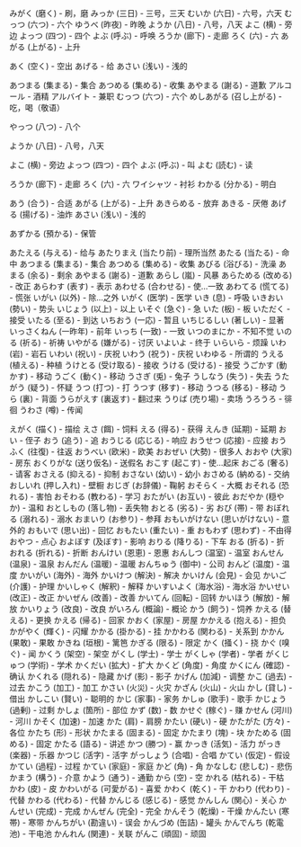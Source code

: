 
みがく (磨く) - 刷，磨
みっか (三日) - 三号，三天
むいか (六日) - 六号，六天
むっつ (六つ) - 六个
ゆうべ (昨夜) - 昨晚
ようか (八日) - 八号，八天
よこ (横) - 旁边
よっつ (四つ) - 四个
よぶ (呼ぶ) - 呼唤
ろうか (廊下) - 走廊
ろく (六) - 六
あがる (上がる) - 上升

あく (空く) - 空出
あげる - 给
あさい (浅い) - 浅的

あつまる (集まる) - 集合
あつめる (集める) - 收集
あやまる (謝る) - 道歉
アルコール - 酒精
アルバイト - 兼职
むっつ (六つ) - 六个
めしあがる (召し上がる) - 吃，喝（敬语）

やっつ (八つ) - 八个

ようか (八日) - 八号，八天

よこ (横) - 旁边
よっつ (四つ) - 四个
よぶ (呼ぶ) - 叫
よむ (読む) - 读

ろうか (廊下) - 走廊
ろく (六) - 六
ワイシャツ - 衬衫
わかる (分かる) - 明白

あう (合う) - 合适
あがる (上がる) - 上升
あきらめる - 放弃
あきる - 厌倦
あげる (揚げる) - 油炸
あさい (浅い) - 浅的

あずかる (預かる) - 保管

あたえる (与える) - 给与
あたりまえ (当たり前) - 理所当然
あたる (当たる) - 命中
あつまる (集まる) - 集合
あつめる (集める) - 收集
あびる (浴びる) - 洗澡
あまる (余る) - 剩余
あやまる (謝る) - 道歉
あらし (嵐) - 风暴
あらためる (改める) - 改正
あらわす (表す) - 表示
あわせる (合わせる) - 使…一致
あわてる (慌てる) - 慌张
いがい (以外) - 除…之外
いがく (医学) - 医学
いき (息) - 呼吸
いきおい (勢い) - 势头
いじょう (以上) - 以上
いそぐ (急ぐ) - 急
いた (板) - 板
いただく - 接受
いたる (至る) - 到达
いちおう (一応) - 暂且
いちじるしい (著しい) - 显著
いっさくねん (一昨年) - 前年
いっち (一致) - 一致
いつのまにか - 不知不觉
いのる (祈る) - 祈祷
いやがる (嫌がる) - 讨厌
いよいよ - 终于
いらいら - 烦躁
いわ (岩) - 岩石
いわい (祝い) - 庆祝
いわう (祝う) - 庆祝
いわゆる - 所谓的
うえる (植える) - 种植
うけとる (受け取る) - 接收
うける (受ける) - 接受
うごかす (動かす) - 移动
うごく (動く) - 移动
うさぎ (兎) - 兔子
うしなう (失う) - 失去
うたがう (疑う) - 怀疑
うつ (打つ) - 打
うつす (移す) - 移动
うつる (移る) - 移动
うら (裏) - 背面
うらがえす (裏返す) - 翻过来
うりば (売り場) - 卖场
うろうろ - 徘徊
うわさ (噂) - 传闻

えがく (描く) - 描绘
えさ (餌) - 饲料
える (得る) - 获得
えんき (延期) - 延期
おい - 侄子
おう (追う) - 追
おうじる (応じる) - 响应
おうせつ (応接) - 应接
おうふく (往復) - 往返
おうべい (欧米) - 欧美
おおぜい (大勢) - 很多人
おおや (大家) - 房东
おくりがな (送り仮名) - 送假名
おこす (起こす) - 使…起床
おごる (奢る) - 请客
おさえる (抑える) - 抑制
おさない (幼い) - 幼小
おさめる (納める) - 交纳
おしいれ (押し入れ) - 壁橱
おじぎ (お辞儀) - 鞠躬
おそらく - 大概
おそれる (恐れる) - 害怕
おそわる (教わる) - 学习
おたがい (お互い) - 彼此
おだやか (穏やか) - 温和
おとしもの (落し物) - 丢失物
おとる (劣る) - 劣
おび (帯) - 带
おぼれる (溺れる) - 溺水
おまいり (お参り) - 参拜
おもいがけない (思いがけない) - 意外的
おもいで (思い出) - 回忆
おもたい (重たい) - 重
おもわず (思わず) - 不由得
おやつ - 点心
およぼす (及ぼす) - 影响
おりる (降りる) - 下车
おる (折る) - 折
おれる (折れる) - 折断
おんけい (恩恵) - 恩惠
おんしつ (温室) - 温室
おんせん (温泉) - 温泉
おんだん (温暖) - 温暖
おんちゅう (御中) - 公司
おんど (温度) - 温度
かいがい (海外) - 海外
かいけつ (解決) - 解决
かいけん (会見) - 会见
かいご (介護) - 护理
かいしゃく (解釈) - 解释
かいすいよく (海水浴) - 海水浴
かいせい (改正) - 改正
かいぜん (改善) - 改善
かいてん (回転) - 回转
かいほう (解放) - 解放
かいりょう (改良) - 改良
がいろん (概論) - 概论
かう (飼う) - 饲养
かえる (替える) - 更换
かえる (帰る) - 回家
かおく (家屋) - 房屋
かかえる (抱える) - 担负
かがやく (輝く) - 闪耀
かかる (掛かる) - 挂
かかわる (関わる) - 关系到
かかん (果敢) - 果敢
かきね (垣根) - 篱笆
かぎる (限る) - 限定
かく (掻く) - 挠
かぐ (嗅ぐ) - 闻
かくう (架空) - 架空
がくし (学士) - 学士
がくしゃ (学者) - 学者
がくじゅつ (学術) - 学术
かくだい (拡大) - 扩大
かくど (角度) - 角度
かくにん (確認) - 确认
かくれる (隠れる) - 隐藏
かげ (影) - 影子
かげん (加減) - 调整
かこ (過去) - 过去
かこう (加工) - 加工
かさい (火災) - 火灾
かざん (火山) - 火山
かし (貸し) - 借出
かしこい (賢い) - 聪明的
かじ (家事) - 家务
かしゅ (歌手) - 歌手
かじょう (過剰) - 过剩
かしょ (箇所) - 部位
かず (数) - 数
かせぐ (稼ぐ) - 赚
かせん (河川) - 河川
かそく (加速) - 加速
かた (肩) - 肩膀
かたい (硬い) - 硬
かたがた (方々) - 各位
かたち (形) - 形状
かたまる (固まる) - 固定
かたまり (塊) - 块
かためる (固める) - 固定
かたる (語る) - 讲述
かつ (勝つ) - 赢
かっき (活気) - 活力
がっき (楽器) - 乐器
かつじ (活字) - 活字
がっしょう (合唱) - 合唱
かてい (仮定) - 假设
かてい (過程) - 过程
かてい (家庭) - 家庭
かど (角) - 角
かなしむ (悲しむ) - 悲伤
かまう (構う) - 介意
かよう (通う) - 通勤
から (空) - 空
かれる (枯れる) - 干枯
かわ (皮) - 皮
かわいがる (可愛がる) - 喜爱
かわく (乾く) - 干
かわり (代わり) - 代替
かわる (代わる) - 代替
かんじる (感じる) - 感觉
かんしん (関心) - 关心
かんせい (完成) - 完成
かんぜん (完全) - 完全
かんそう (乾燥) - 干燥
かんたい (寒帯) - 寒带
かんちがい (勘違い) - 误会
かんづめ (缶詰) - 罐头
かんでんち (乾電池) - 干电池
かんれん (関連) - 关联
がんこ (頑固) - 顽固
